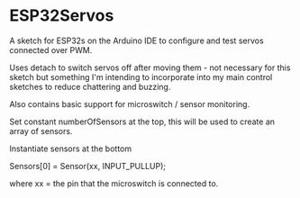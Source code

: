 # ESP32Servos
A sketch for ESP32s on the Arduino IDE to configure and test servos connected over PWM.

Uses detach to switch servos off after moving them - not necessary for this sketch but something I'm intending to incorporate into my main control sketches to reduce chattering and buzzing.

Also contains basic support for microswitch / sensor monitoring. 

Set constant numberOfSensors at the top, this will be used to create an array of sensors.

Instantiate sensors at the bottom

Sensors[0] = Sensor(xx, INPUT_PULLUP);

where xx = the pin that the microswitch is connected to.
